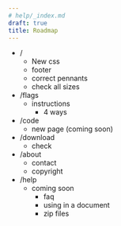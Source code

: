 ```yaml
---
# help/_index.md
draft: true
title: Roadmap
---
```

- /
  - New css
  - footer
  - correct pennants
  - check all sizes
- /flags
  - instructions
    - 4 ways
- /code
  - new page (coming soon)
- /download
  - check
- /about
  - contact
  - copyright
- /help
  - coming soon
    - faq
    - using in a document
    - zip files
